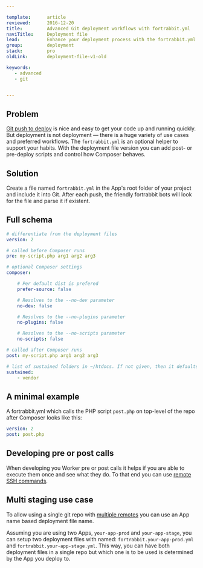 ```yaml
---

template:      article
reviewed:      2016-12-20
title:         Advanced Git deployment workflows with fortrabbit.yml
naviTitle:     Deployment file
lead:          Enhance your deployment process with the fortrabbit.yml deployment file.
group:         deployment
stack:         pro
oldLink:       deployment-file-v1-old

keywords:
   - advanced
   - git


---
```


## Problem

[Git push to deploy](git) is nice and easy to get your code up and running quickly. But deployment is not deployment — there is a huge variety of use cases and preferred workflows. The `fortrabbit.yml` is an optional helper to support your habits. With the deployment file version you can add post- or pre-deploy scripts and control how Composer behaves.

## Solution

Create a file named `fortrabbit.yml` in the App's root folder of your project and include it into Git. After each push, the friendly fortrabbit bots will look for the file and parse it if existent.

## Full schema

```yml
# differentiate from the deployment files
version: 2

# called before Composer runs
pre: my-script.php arg1 arg2 arg3

# optional Composer settings
composer:

    # Per default dist is prefered
    prefer-source: false

    # Resolves to the --no-dev parameter
    no-dev: false

    # Resolves to the --no-plugins parameter
    no-plugins: false

    # Resolves to the --no-scripts parameter
    no-scripts: false

# called after Composer runs
post: my-script.php arg1 arg2 arg3

# list of sustained folders in ~/htdocs. If not given, then it defaults to the "vendor" folder
sustained:
    - vendor

```


## A minimal example

A fortrabbit.yml which calls the PHP script `post.php` on top-level of the repo after Composer looks like this:

```yml
version: 2
post: post.php

```

## Developing pre or post calls

When developing you Worker pre or post calls it helps if you are able to execute them once and see what they do. To that end you can use [remote SSH commands](/remote-ssh-execution-pro).

## Multi staging use case

To allow using a single git repo with [multiple remotes](multi-staging-pro) you can use an App name based deployment file name.

Assuming you are using two Apps, `your-app-prod` and `your-app-stage`, you can setup two deployment files with named: `fortrabbit.your-app-prod.yml` and `fortrabbit.your-app-stage.yml`. This way, you can have both deployment files in a single repo but which one is to be used is determined by the App you deploy to.
